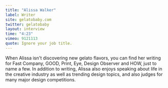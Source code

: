 ```yaml
---
title: "Alissa Walker"
label: Writer
site: gelatobaby.com
twitter: gelatobaby
layout: interview
time: "4:23"
vimeo: 9121113
quote: Ignore your job title.
---
```


When Alissa isn't discovering new gelato flavors, you can find her writing for Fast Company, GOOD, Print, Eye, Design Observer and HOW, just to name a few. In addition to writing, Alissa also enjoys speaking about life in the creative industry as well as trending design topics, and also judges for many major design competitions.